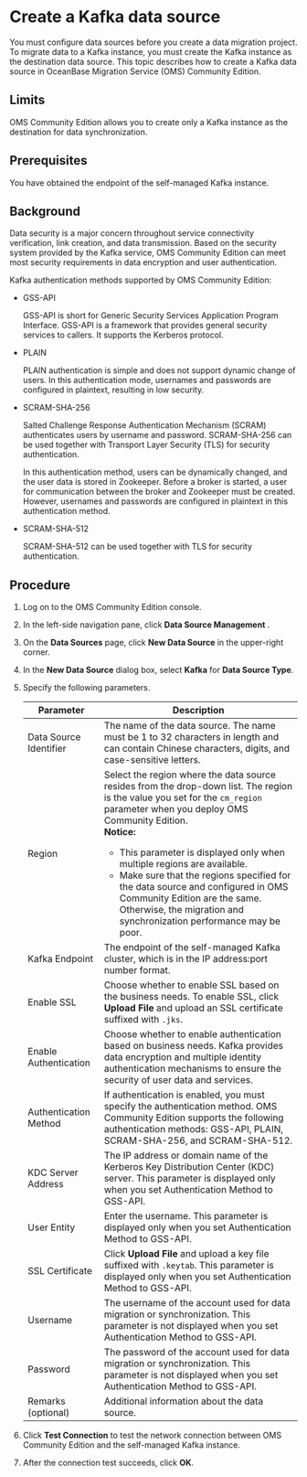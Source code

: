 # Create a Kafka data source

You must configure data sources before you create a data migration project. To migrate data to a Kafka instance, you must create the Kafka instance as the destination data source. This topic describes how to create a Kafka data source in OceanBase Migration Service (OMS) Community Edition.

## Limits

OMS Community Edition allows you to create only a Kafka instance as the destination for data synchronization.

## Prerequisites

You have obtained the endpoint of the self-managed Kafka instance.

## Background

Data security is a major concern throughout service connectivity verification, link creation, and data transmission. Based on the security system provided by the Kafka service, OMS Community Edition can meet most security requirements in data encryption and user authentication.

Kafka authentication methods supported by OMS Community Edition:

* GSS-API

  GSS-API is short for Generic Security Services Application Program Interface. GSS-API is a framework that provides general security services to callers. It supports the Kerberos protocol.
  
* PLAIN

  PLAIN authentication is simple and does not support dynamic change of users. In this authentication mode, usernames and passwords are configured in plaintext, resulting in low security.
  
* SCRAM-SHA-256

  Salted Challenge Response Authentication Mechanism (SCRAM) authenticates users by username and password. SCRAM-SHA-256 can be used together with Transport Layer Security (TLS) for security authentication.

  In this authentication method, users can be dynamically changed, and the user data is stored in Zookeeper. Before a broker is started, a user for communication between the broker and Zookeeper must be created. However, usernames and passwords are configured in plaintext in this authentication method.
  
* SCRAM-SHA-512

  SCRAM-SHA-512 can be used together with TLS for security authentication.
  
## Procedure

1. Log on to the OMS Community Edition console.

2. In the left-side navigation pane, click **Data Source Management** .

3. On the **Data Sources** page, click **New Data Source** in the upper-right corner.

4. In the **New Data Source** dialog box, select **Kafka** for **Data Source Type**.

5. Specify the following parameters.

   |     **Parameter**      |                                                                                                                                                                                                                                                             **Description**                                                                                                                                                                                                                                                              |
   |------------------------|------------------------------------------------------------------------------------------------------------------------------------------------------------------------------------------------------------------------------------------------------------------------------------------------------------------------------------------------------------------------------------------------------------------------------------------------------------------------------------------------------------------------------------------|
   | Data Source Identifier | The name of the data source.  The name must be 1 to 32 characters in length and can contain Chinese characters, digits, and case-sensitive letters.                                                                                                                                                                                                                                                                                                                                                                      |
   | Region                 |Select the region where the data source resides from the drop-down list. The region is the value you set for the `cm_region` parameter when you deploy OMS Community Edition. <br> **Notice:**  <ul><li> This parameter is displayed only when multiple regions are available.   <li> Make sure that the regions specified for the data source and configured in OMS Community Edition are the same. Otherwise, the migration and synchronization performance may be poor.   </ul>    |
   | Kafka Endpoint         | The endpoint of the self-managed Kafka cluster, which is in the IP address:port number format.                                                                                                                                                                                                                                                                                                                                                                                                                                           |
   | Enable SSL             | Choose whether to enable SSL based on the business needs. To enable SSL, click **Upload File** and upload an SSL certificate suffixed with `.jks`.                                                                                                                                                                                                                                                                                                                                                                                       |
   | Enable Authentication  | Choose whether to enable authentication based on business needs. Kafka provides data encryption and multiple identity authentication mechanisms to ensure the security of user data and services.                                                                                                                                                                                                                                                                                                                                        |
   | Authentication Method  | If authentication is enabled, you must specify the authentication method. OMS Community Edition supports the following authentication methods: GSS-API, PLAIN, SCRAM-SHA-256, and SCRAM-SHA-512.                                                                                                                                                                                                                                                                                                                                                           |
   | KDC Server Address     | The IP address or domain name of the Kerberos Key Distribution Center (KDC) server. This parameter is displayed only when you set Authentication Method to GSS-API.                                                                                                                                                                                                                                                                                                                                                                      |
   | User Entity            | Enter the username.  This parameter is displayed only when you set Authentication Method to GSS-API.                                                                                                                                                                                                                                                                                                                                                                                                                     |
   | SSL Certificate        | Click **Upload File** and upload a key file suffixed with `.keytab`.  This parameter is displayed only when you set Authentication Method to GSS-API.                                                                                                                                                                                                                                                                                                                                                                    |
   | Username               | The username of the account used for data migration or synchronization.  This parameter is not displayed when you set Authentication Method to GSS-API.                                                                                                                                                                                                                                                                                                                                                                  |
   | Password               | The password of the account used for data migration or synchronization.  This parameter is not displayed when you set Authentication Method to GSS-API.                                                                                                                                                                                                                                                                                                                                                                  |
   | Remarks (optional)     | Additional information about the data source.                                                                                                                                                                                                                                                                                                                                                                                                                                                                                            |

6. Click **Test Connection** to test the network connection between OMS Community Edition and the self-managed Kafka instance.

7. After the connection test succeeds, click **OK**.
